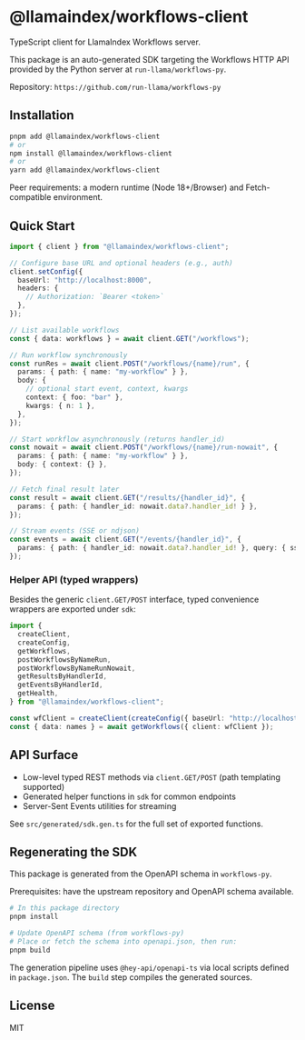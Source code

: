 # @llamaindex/workflows-client

TypeScript client for LlamaIndex Workflows server.

This package is an auto-generated SDK targeting the Workflows HTTP API provided by the Python server at `run-llama/workflows-py`.

Repository: `https://github.com/run-llama/workflows-py`

## Installation

```bash
pnpm add @llamaindex/workflows-client
# or
npm install @llamaindex/workflows-client
# or
yarn add @llamaindex/workflows-client
```

Peer requirements: a modern runtime (Node 18+/Browser) and Fetch-compatible environment.

## Quick Start

```ts
import { client } from "@llamaindex/workflows-client";

// Configure base URL and optional headers (e.g., auth)
client.setConfig({
  baseUrl: "http://localhost:8000",
  headers: {
    // Authorization: `Bearer <token>`
  },
});

// List available workflows
const { data: workflows } = await client.GET("/workflows");

// Run workflow synchronously
const runRes = await client.POST("/workflows/{name}/run", {
  params: { path: { name: "my-workflow" } },
  body: {
    // optional start event, context, kwargs
    context: { foo: "bar" },
    kwargs: { n: 1 },
  },
});

// Start workflow asynchronously (returns handler_id)
const nowait = await client.POST("/workflows/{name}/run-nowait", {
  params: { path: { name: "my-workflow" } },
  body: { context: {} },
});

// Fetch final result later
const result = await client.GET("/results/{handler_id}", {
  params: { path: { handler_id: nowait.data?.handler_id! } },
});

// Stream events (SSE or ndjson)
const events = await client.GET("/events/{handler_id}", {
  params: { path: { handler_id: nowait.data?.handler_id! }, query: { sse: true } },
});
```

### Helper API (typed wrappers)

Besides the generic `client.GET/POST` interface, typed convenience wrappers are exported under `sdk`:

```ts
import {
  createClient,
  createConfig,
  getWorkflows,
  postWorkflowsByNameRun,
  postWorkflowsByNameRunNowait,
  getResultsByHandlerId,
  getEventsByHandlerId,
  getHealth,
} from "@llamaindex/workflows-client";

const wfClient = createClient(createConfig({ baseUrl: "http://localhost:8000" }));
const { data: names } = await getWorkflows({ client: wfClient });
```

## API Surface

- Low-level typed REST methods via `client.GET/POST` (path templating supported)
- Generated helper functions in `sdk` for common endpoints
- Server-Sent Events utilities for streaming

See `src/generated/sdk.gen.ts` for the full set of exported functions.

## Regenerating the SDK

This package is generated from the OpenAPI schema in `workflows-py`.

Prerequisites: have the upstream repository and OpenAPI schema available.

```bash
# In this package directory
pnpm install

# Update OpenAPI schema (from workflows-py)
# Place or fetch the schema into openapi.json, then run:
pnpm build
```

The generation pipeline uses `@hey-api/openapi-ts` via local scripts defined in `package.json`. The `build` step compiles the generated sources.

## License

MIT

